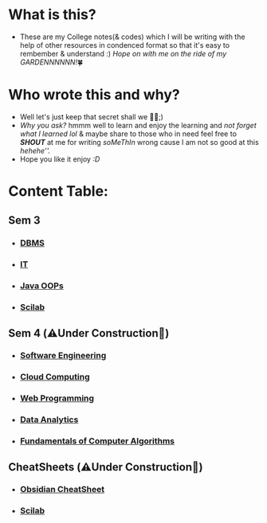 # What is this?
- These are my College notes(& codes) which I will be writing with the help of other resources in condenced format so that it's easy to rembember & understand :) _Hope on with me on the ride of my GARDENNNNNN!_🍀

# Who wrote this and why?
- Well let's just keep that secret shall we 😶‍🌫️;)
- *Why you ask?* hmmm well to learn and enjoy the learning and _not forget what I learned lol_ & maybe share to those who in need feel free to ***SHOUT*** at me for writing *soMeThIn* wrong cause I am not so good at this *hehehe''.* 
- Hope you like it enjoy *:D*

# Content Table:

## Sem 3
- ### [DBMS](Sem_3/DBMS/Classes_Notes/m1_syllabus.md)
- ### [IT](Sem_3/IT/IT_Index.md)
- ### [Java OOPs](Sem_3/Java_OOPs/Java_Index.md)
- ### [Scilab](Sem_3/Scilab/Scilab_Index.md)

## Sem 4 (⚠️Under Construction🚧)
- ### [Software Engineering](Sem_4/Software_Engineering/Classes_Notes/Module_1/m1_syllabus.md)
- ### [Cloud Computing](Sem_4/Cloud_Computing/Classes_Notes/Module_1/m1_syllabus.md)
- ### [Web Programming](Sem_4/Web_Programming/Classes_Notes/Module_1/m1_syllabus.md)
- ### [Data Analytics](Sem_4/Data_Analytics/Classes_Notes/Module_1/m1_syllabus.md)
- ### [Fundamentals of Computer Algorithms](Sem_4/Fundamentals_of_Computer_Algorithms/Classes_Notes/Module_1/m1_syllabus.md)

## CheatSheets (⚠️Under Construction🚧)
- ### [Obsidian CheatSheet](template/Obsidian_Cheat_Sheet.md)
- ### [Scilab](Sem_3/Scilab/Classes_Notes/Cheat_Sheet/bionicop_scilab_cheat_sheet.pdf)